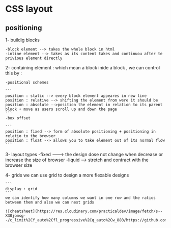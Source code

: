 # CSS layout 

## positioning 

1- buildig blocks

    -block element --> takes the whole block in html 
    -inline element --> takes as its content takes and continuou after te privious element directly 

2- containing element : which mean a block inide a block , we can control this by :

    -positional schemes

    ```
    position : static --> every block element appeares in new line 
    position : relative --> shifting the element from were it should be
    position : absolute -->position the element in relation to its parent block + move as users scroll up and down the page
    ```
    -box offset 

    ```
    position : fixed --> form of absolute positioning + positioning in relatio to the browser
    position : float --> allows you to take element out of its normal flow 
    ```

3- layout types 
    -fixed  ---> the design dose not change when decrease or increase the size of browser
    -liquid --> stretch and contract with the browser size

4- grids 
    we can use grid to design a more flexable designs 

    ```
    display : grid 
    ```
    we can identify how many columns we want in one row and the ratios between them and also we can nest grids

    ![cheatsheet](https://res.cloudinary.com/practicaldev/image/fetch/s--X30jomsg--/c_limit%2Cf_auto%2Cfl_progressive%2Cq_auto%2Cw_880/https://github.com/simonpaix/images/blob/main/blog/LearnPine_Grid_CheatSheet.png%3Fraw%3Dtrue)